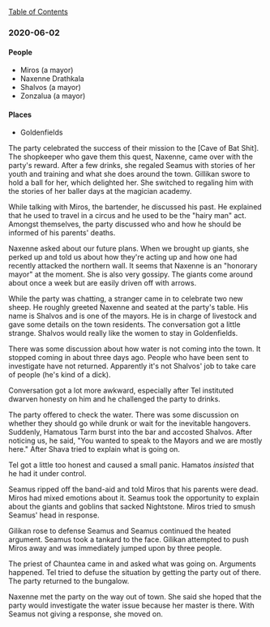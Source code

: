 
[Table of Contents](README.md)

### 2020-06-02
#### People
* Miros (a mayor)
* Naxenne Drathkala
* Shalvos (a mayor)
* Zonzalua (a mayor)
#### Places
* Goldenfields

The party celebrated the success of their mission to the [Cave of Bat Shit].  The shopkeeper who gave them this quest, Naxenne, came over with the party's reward.  After a few drinks, she regaled Seamus with stories of her youth and training and what she does around the town.  Gillikan swore to hold a ball for her, which delighted her.  She switched to regaling him with the stories of her baller days at the magician academy.

While talking with Miros, the bartender, he discussed his past.  He explained that he used to travel in a circus and he used to be the "hairy man" act.  Amongst themselves, the party discussed who and how he should be informed of his parents' deaths.

Naxenne asked about our future plans.  When we brought up giants, she perked up and told us about how they're acting up and how one had recently attacked the northern wall.  It seems that Naxenne is an "honorary mayor" at the moment.   She is also very gossipy.  The giants come around about once a week but are easily driven off with arrows.

While the party was chatting, a stranger came in to celebrate two new sheep.  He roughly greeted Naxenne and seated at the party's table.  His name is Shalvos and is one of the mayors.  He is in charge of livestock and gave some details on the town residents.  The conversation got a little strange.  Shalvos would really like the women to stay in Goldenfields.

There was some discussion about how water is not coming into the town.  It stopped coming in about three days ago.  People who have been sent to investigate have not returned.  Apparently it's not Shalvos' job to take care of people (he's kind of a dick).

Conversation got a lot more awkward, especially after Tel instituted dwarven honesty on him and he challenged the party to drinks.

The party offered to check the water.  There was some discussion on whether they should go while drunk or wait for the inevitable hangovers.  Suddenly, Hamatous Tarm burst into the bar and accosted Shalvos.  After noticing us, he said, "You wanted to speak to the Mayors and we are mostly here."  After Shava tried to explain what is going on.

Tel got a little too honest and caused a small panic.  Hamatos _insisted_ that he had it under control.

Seamus ripped off the band-aid and told Miros that his parents were dead.  Miros had mixed emotions about it.  Seamus took the opportunity to explain about the giants and goblins that sacked Nightstone.  Miros tried to smush Seamus' head in response.

Gilikan rose to defense Seamus and Seamus continued the heated argument.  Seamus took a tankard to the face.  Gilikan attempted to push Miros away and was immediately jumped upon by three people.

The priest of Chauntea came in and asked what was going on.  Arguments happened.  Tel tried to defuse the situation by getting the party out of there.  The party returned to the bungalow.

Naxenne met the party on the way out of town.  She said she hoped that the party would investigate the water issue because her master is there.  With Seamus not giving a response, she moved on.

